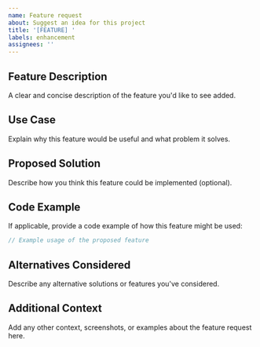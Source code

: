 ```yaml
---
name: Feature request
about: Suggest an idea for this project
title: '[FEATURE] '
labels: enhancement
assignees: ''
---
```


## Feature Description
A clear and concise description of the feature you'd like to see added.

## Use Case
Explain why this feature would be useful and what problem it solves.

## Proposed Solution
Describe how you think this feature could be implemented (optional).

## Code Example
If applicable, provide a code example of how this feature might be used:
```typescript
// Example usage of the proposed feature
```

## Alternatives Considered
Describe any alternative solutions or features you've considered.

## Additional Context
Add any other context, screenshots, or examples about the feature request here. 